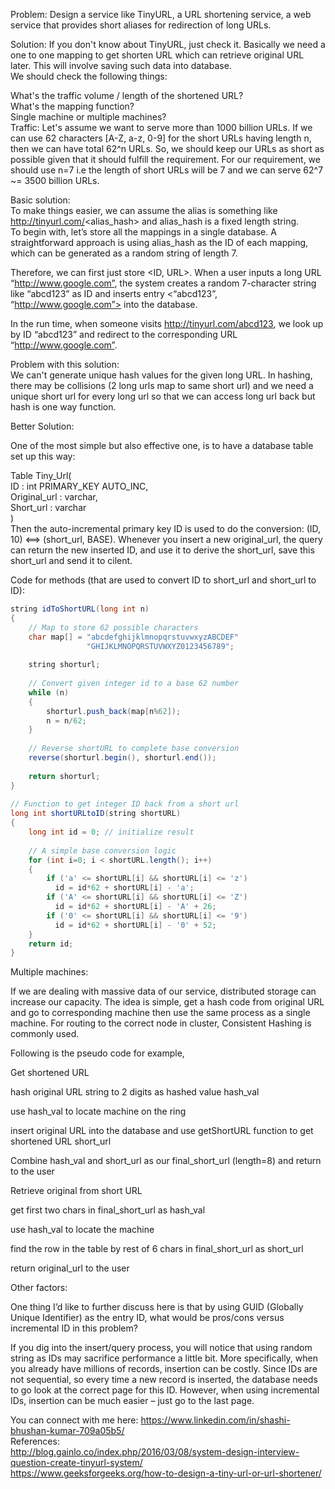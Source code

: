 Problem: Design a service like TinyURL, a URL shortening service, a web service that provides short aliases for redirection of long URLs.  
  
Solution: If you don't know about TinyURL, just check it. Basically we need a one to one mapping to get shorten URL which can retrieve original URL later. This will involve saving such data into database.  
We should check the following things:  
  
What's the traffic volume / length of the shortened URL?  
What's the mapping function?  
Single machine or multiple machines?  
Traffic: Let's assume we want to serve more than 1000 billion URLs. If we can use 62 characters [A-Z, a-z, 0-9] for the short URLs having length n, then we can have total 62^n URLs. So, we should keep our URLs as short as possible given that it should fulfill the requirement. For our requirement, we should use n=7 i.e the length of short URLs will be 7 and we can serve 62^7 ~= 3500 billion URLs.  
  
Basic solution:  
To make things easier, we can assume the alias is something like http://tinyurl.com/<alias_hash> and alias_hash is a fixed length string.  
To begin with, let’s store all the mappings in a single database. A straightforward approach is using alias_hash as the ID of each mapping, which can be generated as a random string of length 7.  
  
Therefore, we can first just store <ID, URL>. When a user inputs a long URL “http://www.google.com”, the system creates a random 7-character string like “abcd123” as ID and inserts entry <“abcd123”, “http://www.google.com”> into the database.  
  
In the run time, when someone visits http://tinyurl.com/abcd123, we look up by ID “abcd123” and redirect to the corresponding URL “http://www.google.com”.  
  
Problem with this solution:  
We can't generate unique hash values for the given long URL. In hashing, there may be collisions (2 long urls map to same short url) and we need a unique short url for every long url so that we can access long url back but hash is one way function.  
  
Better Solution:  
  
One of the most simple but also effective one, is to have a database table set up this way:  
  
Table Tiny_Url(  
ID : int PRIMARY_KEY AUTO_INC,  
Original_url : varchar,  
Short_url : varchar  
)  
Then the auto-incremental primary key ID is used to do the conversion: (ID, 10) <==> (short_url, BASE). Whenever you insert a new original_url, the query can return the new inserted ID, and use it to derive the short_url, save this short_url and send it to cilent.  
  
Code for methods (that are used to convert ID to short_url and short_url to ID):  
```java
string idToShortURL(long int n)
{
    // Map to store 62 possible characters
    char map[] = "abcdefghijklmnopqrstuvwxyzABCDEF"
                 "GHIJKLMNOPQRSTUVWXYZ0123456789";
  
    string shorturl;
  
    // Convert given integer id to a base 62 number
    while (n)
    {
        shorturl.push_back(map[n%62]);
        n = n/62;
    }
  
    // Reverse shortURL to complete base conversion
    reverse(shorturl.begin(), shorturl.end());
  
    return shorturl;
}
  
// Function to get integer ID back from a short url
long int shortURLtoID(string shortURL)
{
    long int id = 0; // initialize result
  
    // A simple base conversion logic
    for (int i=0; i < shortURL.length(); i++)
    {
        if ('a' <= shortURL[i] && shortURL[i] <= 'z')
          id = id*62 + shortURL[i] - 'a';
        if ('A' <= shortURL[i] && shortURL[i] <= 'Z')
          id = id*62 + shortURL[i] - 'A' + 26;
        if ('0' <= shortURL[i] && shortURL[i] <= '9')
          id = id*62 + shortURL[i] - '0' + 52;
    }
    return id;
}
```
  
Multiple machines:  
  
If we are dealing with massive data of our service, distributed storage can increase our capacity. The idea is simple, get a hash code from original URL and go to corresponding machine then use the same process as a single machine. For routing to the correct node in cluster, Consistent Hashing is commonly used.  
  
Following is the pseudo code for example,  
  
Get shortened URL  
  
hash original URL string to 2 digits as hashed value hash_val  
  
use hash_val to locate machine on the ring  
  
insert original URL into the database and use getShortURL function to get shortened URL short_url  
  
Combine hash_val and short_url as our final_short_url (length=8) and return to the user  
  
Retrieve original from short URL  
  
get first two chars in final_short_url as hash_val  
  
use hash_val to locate the machine  
  
find the row in the table by rest of 6 chars in final_short_url as short_url  
  
return original_url to the user  
  
Other factors:  
  
One thing I’d like to further discuss here is that by using GUID (Globally Unique Identifier) as the entry ID, what would be pros/cons versus incremental ID in this problem?  
  
If you dig into the insert/query process, you will notice that using random string as IDs may sacrifice performance a little bit. More specifically, when you already have millions of records, insertion can be costly. Since IDs are not sequential, so every time a new record is inserted, the database needs to go look at the correct page for this ID. However, when using incremental IDs, insertion can be much easier – just go to the last page.  
  
You can connect with me here: https://www.linkedin.com/in/shashi-bhushan-kumar-709a05b5/  
References:  
http://blog.gainlo.co/index.php/2016/03/08/system-design-interview-question-create-tinyurl-system/  
https://www.geeksforgeeks.org/how-to-design-a-tiny-url-or-url-shortener/  